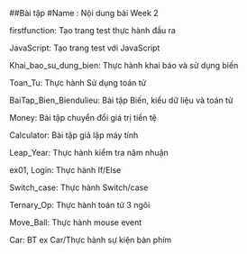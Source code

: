 ##Bài tập
#Name : Nội dung bài Week 2

firstfunction: Tạo trang test thực hành đầu ra

JavaScript: Tạo trang test với JavaScript

Khai_bao_su_dung_bien: Thực hành khai báo và sử dụng biến

Toan_Tu: Thực hành Sử dụng toán tử

BaiTap_Bien_Biendulieu: Bài tập Biến, kiểu dữ liệu và toán tử

Money: Bài tập chuyển đổi giá trị tiền tệ

Calculator: Bài tập giả lập máy tính

Leap_Year: Thực hành kiểm tra năm nhuận

ex01, Login: Thực hành If/Else

Switch_case: Thực hành Switch/case

Ternary_Op: Thực hành toán tử 3 ngôi

Move_Ball: Thực hành mouse event

Car: BT ex Car/Thực hành sự kiện bàn phím
